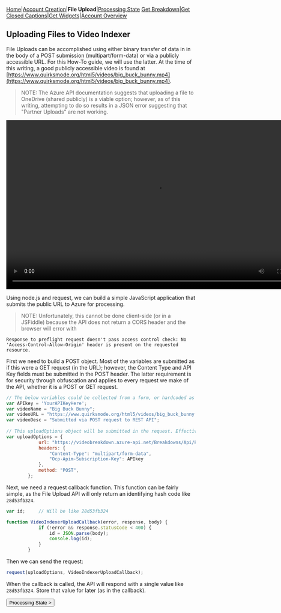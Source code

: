 [Home](https://jaegermeiste.github.io/VideoIndexerHowToGuide/)|[Account Creation](https://jaegermeiste.github.io/VideoIndexerHowToGuide/AccountCreation)|**File Upload**|[Processing State](https://jaegermeiste.github.io/VideoIndexerHowToGuide/ProcessingState)
[Get Breakdown](https://jaegermeiste.github.io/VideoIndexerHowToGuide/GetBreakdown)|[Get Closed Captions](https://jaegermeiste.github.io/VideoIndexerHowToGuide/GetWebVTT)|[Get Widgets](https://jaegermeiste.github.io/VideoIndexerHowToGuide/GetWidgets)|[Account Overview](https://jaegermeiste.github.io/VideoIndexerHowToGuide/AccountOverview)

## Uploading Files to Video Indexer

File Uploads can be accomplished using either binary transfer of data in in the body of a POST submission (multipart/form-data) or via a publicly accessible URL. For this How-To guide, we will use the latter. At the time of this writing, a good publicly accessible video is found at [https://www.quirksmode.org/html5/videos/big_buck_bunny.mp4](https://www.quirksmode.org/html5/videos/big_buck_bunny.mp4).

> NOTE: The Azure API documentation suggests that uploading a file to OneDrive (shared publicly) is a viable option; however, as of this writing, attempting to do so results in a JSON error suggesting that "Partner Uploads" are not working.

<video id="BigBuckBunny" class="video-js vjs-default-skin" controls preload="auto" width="800" height="450">
<source src="https://www.quirksmode.org/html5/videos/big_buck_bunny.mp4" type='video/mp4'>
</video>


Using node.js and request, we can build a simple JavaScript application that submits the public URL to Azure for processing. 
> NOTE: Unfortunately, this cannot be done client-side (or in a JSFiddle) because the API does not return a CORS header and the browser will error with
```
Response to preflight request doesn't pass access control check: No 'Access-Control-Allow-Origin' header is present on the requested resource.
```

First we need to build a POST object. Most of the variables are submitted as if this were a GET request (in the URL); however, the Content Type and API Key fields must be submitted in the POST header. The latter requirement is for security through obfuscation and applies to every request we make of the API, whether it is a POST or GET request.

```javascript 
// The below variables could be collected from a form, or hardcoded as seen here 
var APIkey = 'YourAPIKeyHere'; 
var videoName = "Big Buck Bunny"; 
var videoURL = "https://www.quirksmode.org/html5/videos/big_buck_bunny.mp4"; 
var videoDesc = "Submitted via POST request to REST API"; 
 
// This uploadOptions object will be submitted in the request. Effectively, it represents the HTTP request header. 
var uploadOptions = { 
            url: "https://videobreakdown.azure-api.net/Breakdowns/Api/Partner/Breakdowns?name=" + videoName + "&privacy=public&videoURL=" + videoURL + "&description=" + videoDesc, 
            headers: { 
                "Content-Type": "multipart/form-data", 
                "Ocp-Apim-Subscription-Key": APIkey 
            }, 
            method: "POST", 
        }; 
``` 

Next, we need a request callback function. This function can be fairly simple, as the File Upload API will only return an identifying hash code like ```28d53fb324```.

```javascript
var id;     // Will be like 28d53fb324

function VideoIndexerUploadCallback(error, response, body) {
            if (!error && response.statusCode < 400) {
                id = JSON.parse(body);
                console.log(id);
            }
        }
```

Then we can send the request:
```javascript
request(uploadOptions, VideoIndexerUploadCallback);
```

When the callback is called, the API will respond with a single value like ```28d53fb324```. Store that value for later (as in the callback).

<form action="https://jaegermeiste.github.io/VideoIndexerHowToGuide/ProcessingState">
    <input type="submit" value="Processing State >" />
</form>
